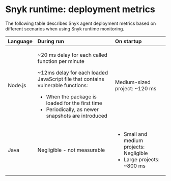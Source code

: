 # Snyk runtime: deployment metrics

The following table describes Snyk agent deployment metrics based on different scenarios when using Snyk runtime monitoring.

<table>
  <thead>
    <tr>
      <th style="text-align:left">Language</th>
      <th style="text-align:left">During run</th>
      <th style="text-align:left">On startup</th>
    </tr>
  </thead>
  <tbody>
    <tr>
      <td style="text-align:left">Node.js</td>
      <td style="text-align:left">
        <p>~20 ms delay for each called function per minute</p>
        <p>~12ms delay for each loaded JavaScript file that contains vulnerable functions:</p>
        <ul>
          <li>When the package is loaded for the first time</li>
          <li>Periodically, as newer snapshots are introduced</li>
        </ul>
      </td>
      <td style="text-align:left">Medium-sized project: ~120 ms</td>
    </tr>
    <tr>
      <td style="text-align:left">Java</td>
      <td style="text-align:left">Negligible - not measurable</td>
      <td style="text-align:left">
        <ul>
          <li>Small and medium projects: Negligible</li>
          <li>Large projects: ~800 ms</li>
        </ul>
      </td>
    </tr>
  </tbody>
</table>

